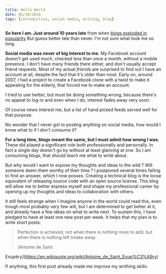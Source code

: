 ```yaml
---
title: Hello World
date: 05/10/2016
tags: [introduction, social media, writing, blog]
---
```


__So here I am. Just around 10 years late__ from when [blogs exploded in popularity](http://www.webdesignerdepot.com/2011/03/a-brief-history-of-blogging/)
But guess better late than never. 
I'm not sure what took me so long. 

__Social media was never of big interest to me.__
My Facebook account doesn't get used much, checked less than once a month, without a
mobile presence.
I don't have many friends there either, and don't usually accept friend requests. 
Most of my actual _friends_ are surprised to find out I have an account at all, despite the fact 
that it's older than most. 
Early on, around 2007,  I had a project to create a Facebook clone with a twist to make it
appealing for the elderly, that forced me to make an account.

I tried to use twitter, but must be doing something wrong, 
because there's no appeal to log-in and even when I do, interest fades away very soon. 

Of course news interest me, but a list of hand picked feeds served well for that purpose.

No wonder that I never got to posting anything on social media, how would I know what to
if I don't consume it? 

__For a long time, blogs meant the same, but I must admit how wrong I was.__ 
These did played a significant role both  professionally and personally.
In fact a single day doesn't go by without at least glancing at one.
So I am consuming blogs, that should teach me what to write about.

But why would I want to expose my thoughts and ideas to the wild ?
Will someone deem them worthy of their time ?
I postponed several times failing to find an answer, which I now posses.
Creating a technical blog is the loose equivalent of releasing source code with an open source
license. This blog will allow me to better express myself and shape my professional career
by opening up my thoughts and ideas to collaboration with others.

It still feels strange when I imagine anyone in the world could read this, even trough 
most probably very few will, but I am determined to get better at it, and already have a few ideas 
on what to write next. To sustain this, I have pledged to have at least one new post per week. 
It helps that my plan is to write short posts:

> Perfection is achieved, not when there is nothing more to add, but when there is nothing left totake away.
>  <footer>[Antoine de Saint
Exupéry](https://en.wikiquote.org/wiki/Antoine_de_Saint_Exup%C3%A9ry)</footer>


If anything, this first post already made me improve my writhing skills. 
